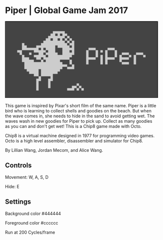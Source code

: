 # Piper | Global Game Jam 2017

![alt tag](https://github.com/Ahris/piper/blob/master/demos/Screen%20Shot%202017-01-22%20at%205.47.34%20PM.png?raw=true)

This game is inspired by Pixar's short film of the same name. Piper is a little bird who is learning to collect shells and goodies on the beach. But when the wave comes in, she needs to hide in the sand to avoid getting wet. The waves wash in new goodies for Piper to pick up. Collect as many goodies as you can and don't get wet! This is a Chip8 game made with Octo.

Chip8 is a virtual machine designed in 1977 for programming video games.
Octo is a high level assembler, disassembler and simulator for Chip8.

By Lillian Wang, Jordan Mecom, and Alice Wang.

## Controls
Movement: W, A, S, D

Hide: E
   
## Settings
Background color #444444

Foreground color #cccccc

Run at 200 Cycles/frame
